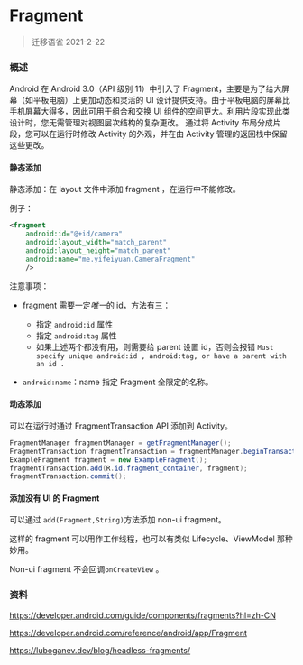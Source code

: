 # Fragment

> 迁移语雀 2021-2-22


### 概述



Android 在 Android 3.0（API 级别 11）中引入了 Fragment，主要是为了给大屏幕（如平板电脑）上更加动态和灵活的 UI 设计提供支持。由于平板电脑的屏幕比手机屏幕大得多，因此可用于组合和交换 UI 组件的空间更大。利用片段实现此类设计时，您无需管理对视图层次结构的复杂更改。 通过将 Activity 布局分成片段，您可以在运行时修改 Activity 的外观，并在由 Activity 管理的返回栈中保留这些更改。



#### 静态添加



静态添加：在 layout 文件中添加 fragment ，在运行中不能修改。



例子：

```xml
<fragment
    android:id="@+id/camera"
    android:layout_width="match_parent"
    android:layout_height="match_parent"
    android:name="me.yifeiyuan.CameraFragment"
    />
```



注意事项：

- fragment 需要一定*唯一*的 id，方法有三：
  - 指定 `android:id`  属性
  - 指定 `android:tag` 属性
  - 如果上述两个都没有用，则需要给 parent 设置 id，否则会报错 `Must specify unique android:id , android:tag, or have a parent with an id .`

- `android:name`：name 指定 Fragment 全限定的名称。



#### 动态添加



可以在运行时通过 FragmentTransaction API 添加到 Activity。



```java
FragmentManager fragmentManager = getFragmentManager();
FragmentTransaction fragmentTransaction = fragmentManager.beginTransaction();
ExampleFragment fragment = new ExampleFragment();
fragmentTransaction.add(R.id.fragment_container, fragment);
fragmentTransaction.commit();
```



#### 添加没有 UI 的 Fragment

可以通过 `add(Fragment,String)`方法添加 non-ui fragment。

这样的 fragment 可以用作工作线程，也可以有类似 Lifecycle、ViewModel 那种妙用。



Non-ui fragment 不会回调`onCreateView` 。

### 资料

https://developer.android.com/guide/components/fragments?hl=zh-CN

https://developer.android.com/reference/android/app/Fragment

https://luboganev.dev/blog/headless-fragments/